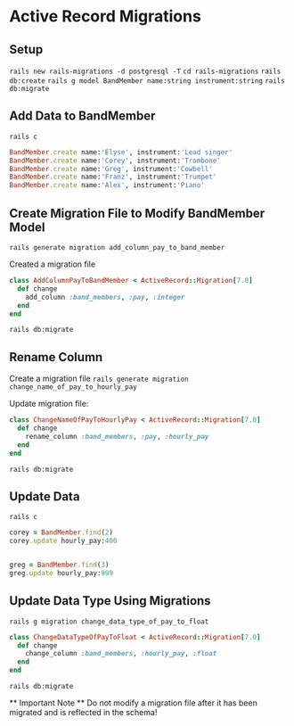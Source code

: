 # Active Record Migrations

## Setup
`rails new rails-migrations -d postgresql -T`
`cd rails-migrations`
`rails db:create`
`rails g model BandMember name:string instrument:string`
`rails db:migrate`

## Add Data to BandMember
`rails c`
```ruby
BandMember.create name:'Elyse', instrument:'Lead singer'
BandMember.create name:'Corey', instrument:'Trombone'
BandMember.create name:'Greg', instrument:'Cowbell'
BandMember.create name:'Franz', instrument:'Trumpet'
BandMember.create name:'Alex', instrument:'Piano'
```

## Create Migration File to Modify BandMember Model
`rails generate migration add_column_pay_to_band_member`

Created a migration file

```ruby
class AddColumnPayToBandMember < ActiveRecord::Migration[7.0]
  def change
    add_column :band_members, :pay, :integer
  end
end
```

`rails db:migrate`


## Rename Column
Create a migration file 
`rails generate migration change_name_of_pay_to_hourly_pay`

Update migration file:
```ruby
class ChangeNameOfPayToHourlyPay < ActiveRecord::Migration[7.0]
  def change
    rename_column :band_members, :pay, :hourly_pay
  end
end
```

`rails db:migrate`


## Update Data
`rails c`
```ruby
corey = BandMember.find(2)
corey.update hourly_pay:400


greg = BandMember.find(3)
greg.update hourly_pay:999
```


## Update Data Type Using Migrations
`rails g migration change_data_type_of_pay_to_float`

```ruby
class ChangeDataTypeOfPayToFloat < ActiveRecord::Migration[7.0]
  def change
    change_column :band_members, :hourly_pay, :float
  end
end

```

`rails db:migrate`

** Important Note **
Do not modify a migration file after it has been migrated and is reflected in the schema!